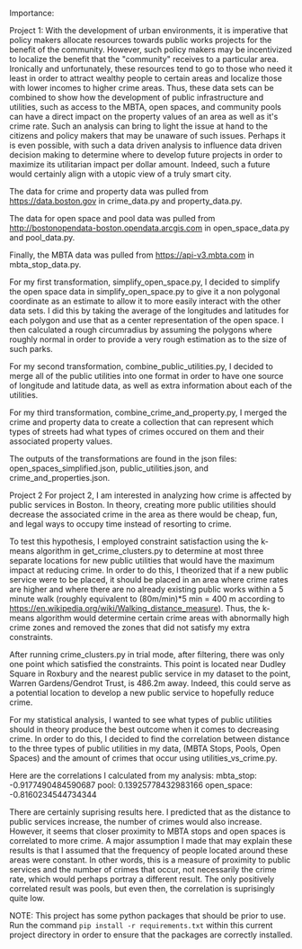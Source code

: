 Importance:

Project 1:
With the development of urban environments, it is imperative that policy makers allocate resources towards public works projects for the benefit of the community. However, such policy makers may be incentivized to localize the benefit that the "community" receives to a particular area. Ironically and unfortunately, these resources tend to go to those who need it least in order to attract wealthy people to certain areas and localize those with lower incomes to higher crime areas. Thus, these data sets can be combined to show how the development of public infrastructure and utilities, such as access to the MBTA, open spaces, and community pools can have a direct impact on the property values of an area as well as it's crime rate. Such an analysis can bring to light the issue at hand to the citizens and policy makers that may be unaware of such issues. Perhaps it is even possible, with such a data driven analysis to influence data driven decision making to determine where to develop future projects in order to maximize its utilitarian impact per dollar amount. Indeed, such a future would certainly align with a utopic view of a truly smart city.

The data for crime and property data was pulled from https://data.boston.gov in crime_data.py and property_data.py.

The data for open space and pool data was pulled from http://bostonopendata-boston.opendata.arcgis.com in open_space_data.py and pool_data.py.

Finally, the MBTA data was pulled from https://api-v3.mbta.com in mbta_stop_data.py.


For my first transformation, simplify_open_space.py, I decided to simplify the open space data in simplify_open_space.py to give it a non polygonal coordinate as an estimate to allow it to more easily interact with the other data sets. I did this by taking the average of the longitudes and latitudes for each polygon and use that as a center representation of the open space. I then calculated a rough circumradius by assuming the polygons where roughly normal in order to provide a very rough estimation as to the size of such parks. 

For my second transformation, combine_public_utilities.py, I decided to merge all of the public utilities into one format in order to have one source of longitude and latitude data, as well as extra information about each of the utilities.

For my third transformation, combine_crime_and_property.py, I merged the crime and property data to create a collection that can represent which types of streets had what types of crimes occured on them and their associated property values.

The outputs of the transformations are found in the json files: open_spaces_simplified.json, public_utilities.json, and crime_and_properties.json.


Project 2
For project 2, I am interested in analyzing how crime is affected by public services in Boston. In theory, creating more public utilities should decrease the associated crime in the area as there would be cheap, fun, and legal ways to occupy time instead of resorting to crime.

To test this hypothesis, I employed constraint satisfaction using the k-means algorithm in get_crime_clusters.py to determine at most three separate locations for new public utilities that would have the maximum impact at reducing crime. In order to do this, I theorized that if a new public service were to be placed, it should be placed in an area where crime rates are higher and where there are no already existing public works within a 5 minute walk (roughly equivalent to (80m/min)*5 min = 400 m according to https://en.wikipedia.org/wiki/Walking_distance_measure). Thus, the k-means algorithm would determine certain crime areas with abnormally high crime zones and removed the zones that did not satisfy my extra constraints.

After running crime_clusters.py in trial mode, after filtering, there was only one point which satisfied the constraints. This point is located near Dudley Square in Roxbury and the nearest public service in my dataset to the point, Warren Gardens/Gendrot Trust, is 486.2m away. Indeed, this could serve as a potential location to develop a new public service to hopefully reduce crime.

For my statistical analysis, I wanted to see what types of public utilities should in theory produce the best outcome when it comes to decreasing crime. In order to do this, I decided to find the correlation between distance to the three types of public utilities in my data, (MBTA Stops, Pools, Open Spaces) and the amount of crimes that occur using utilities_vs_crime.py.

Here are the correlations I calculated from my analysis:
	mbta_stop: -0.9177490484590687 
	pool: 0.13925778432983166 
	open_space: -0.8160234544734344   

There are certainly suprising results here. I predicted that as the distance to public services increase, the number of crimes would also increase. However, it seems that closer proximity to MBTA stops and open spaces is correlated to more crime. A major assumption I made that may explain these results is that I assumed that the frequency of people located around these areas were constant. In other words, this is a measure of proximity to public services and the number of crimes that occur, not necessarily the crime rate, which would perhaps portray a different result. The only positively correlated result was pools, but even then, the correlation is suprisingly quite low.

NOTE:
This project has some python packages that should be prior to use. Run the command `pip install -r requirements.txt` within this current project directory in order to ensure that the packages are correctly installed.
